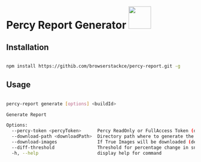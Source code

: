 # Percy Report Generator <img src="https://files.readme.io/369dd84-logo-dark-icon-32.svg" width="60" height="60" >


## Installation

```sh

npm install https://githib.com/browserstackce/percy-report.git -g

```

## Usage

```sh

percy-report generate [options] <buildId>

Generate Report

Options:
  --percy-token <percyToken>      Percy ReadOnly or FullAccess Token (default: PERCY_TOKEN Environment Variable)
  --download-path <downloadPath>  Directory path where to generate the report (default: "./Report")
  --download-images               If True Images will be downloaded (default: false)
  --diff-threshold                Threshold for percentage change in snapshots (default : 1)
  -h, --help                      display help for command

```
